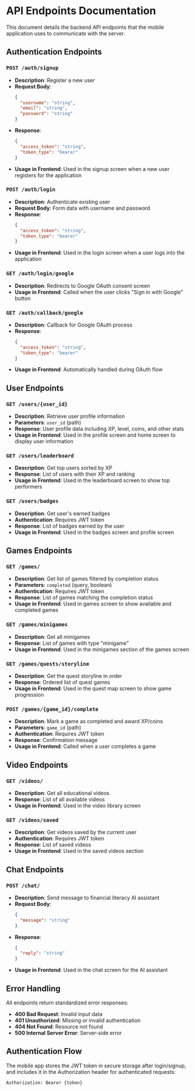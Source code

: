 # API Endpoints Documentation

This document details the backend API endpoints that the mobile application uses to communicate with the server.

## Authentication Endpoints

### `POST /auth/signup`
- **Description**: Register a new user
- **Request Body**: 
  ```json
  {
    "username": "string",
    "email": "string",
    "password": "string"
  }
  ```
- **Response**:
  ```json
  {
    "access_token": "string",
    "token_type": "bearer"
  }
  ```
- **Usage in Frontend**: Used in the signup screen when a new user registers for the application

### `POST /auth/login`
- **Description**: Authenticate existing user
- **Request Body**: Form data with username and password
- **Response**:
  ```json
  {
    "access_token": "string",
    "token_type": "bearer"
  }
  ```
- **Usage in Frontend**: Used in the login screen when a user logs into the application

### `GET /auth/login/google`
- **Description**: Redirects to Google OAuth consent screen
- **Usage in Frontend**: Called when the user clicks "Sign in with Google" button

### `GET /auth/callback/google`
- **Description**: Callback for Google OAuth process
- **Response**:
  ```json
  {
    "access_token": "string",
    "token_type": "bearer"
  }
  ```
- **Usage in Frontend**: Automatically handled during OAuth flow

## User Endpoints

### `GET /users/{user_id}`
- **Description**: Retrieve user profile information
- **Parameters**: `user_id` (path)
- **Response**: User profile data including XP, level, coins, and other stats
- **Usage in Frontend**: Used in the profile screen and home screen to display user information

### `GET /users/leaderboard`
- **Description**: Get top users sorted by XP
- **Response**: List of users with their XP and ranking
- **Usage in Frontend**: Used in the leaderboard screen to show top performers

### `GET /users/badges`
- **Description**: Get user's earned badges
- **Authentication**: Requires JWT token
- **Response**: List of badges earned by the user
- **Usage in Frontend**: Used in the badges screen and profile screen

## Games Endpoints

### `GET /games/`
- **Description**: Get list of games filtered by completion status
- **Parameters**: `completed` (query, boolean)
- **Authentication**: Requires JWT token
- **Response**: List of games matching the completion status
- **Usage in Frontend**: Used in games screen to show available and completed games

### `GET /games/minigames`
- **Description**: Get all minigames
- **Response**: List of games with type "minigame"
- **Usage in Frontend**: Used in the minigames section of the games screen

### `GET /games/quests/storyline`
- **Description**: Get the quest storyline in order
- **Response**: Ordered list of quest games
- **Usage in Frontend**: Used in the quest map screen to show game progression

### `POST /games/{game_id}/complete`
- **Description**: Mark a game as completed and award XP/coins
- **Parameters**: `game_id` (path)
- **Authentication**: Requires JWT token
- **Response**: Confirmation message
- **Usage in Frontend**: Called when a user completes a game

## Video Endpoints

### `GET /videos/`
- **Description**: Get all educational videos
- **Response**: List of all available videos
- **Usage in Frontend**: Used in the video library screen

### `GET /videos/saved`
- **Description**: Get videos saved by the current user
- **Authentication**: Requires JWT token
- **Response**: List of saved videos
- **Usage in Frontend**: Used in the saved videos section

## Chat Endpoints

### `POST /chat/`
- **Description**: Send message to financial literacy AI assistant
- **Request Body**:
  ```json
  {
    "message": "string"
  }
  ```
- **Response**:
  ```json
  {
    "reply": "string"
  }
  ```
- **Usage in Frontend**: Used in the chat screen for the AI assistant

## Error Handling

All endpoints return standardized error responses:

- **400 Bad Request**: Invalid input data
- **401 Unauthorized**: Missing or invalid authentication
- **404 Not Found**: Resource not found
- **500 Internal Server Error**: Server-side error

## Authentication Flow

The mobile app stores the JWT token in secure storage after login/signup, and includes it in the Authorization header for authenticated requests:

```
Authorization: Bearer {token}
```